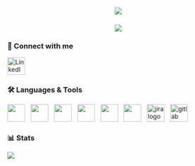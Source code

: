 <h1 align="center">
  <img src="https://readme-typing-svg.herokuapp.com?font=Impact&weight=900&size=42&pause=1000&color=FFA500&center=true&vCenter=true&width=800&lines=KAYAL+PRASHANTH&repeat=false" />
</h1>

<h3 align="center">
  <img src="https://readme-typing-svg.herokuapp.com?font=Impact&weight=700&size=28&pause=1000&color=FF8C00&center=true&vCenter=true&width=600&lines=SOFTWARE+TEST+ENGINEER;AUTOMATION+ENTHUSIAST&repeat=false" />
</h3>




### 📌 Connect with me  
<a href="https://linkedin.com/in/kayal-prashanth-r" target="_blank">
  <img src="https://cdn.jsdelivr.net/gh/devicons/devicon/icons/linkedin/linkedin-original.svg" alt="LinkedIn" width="40" height="40"/>
</a>


### 🛠️ Languages & Tools  

<p align="left">
  <img src="https://cdn.jsdelivr.net/gh/devicons/devicon/icons/java/java-original.svg" width="40" height="40"/>
  <img width="5" />
  <img src="https://cdn.jsdelivr.net/gh/devicons/devicon/icons/javascript/javascript-original.svg" width="40" height="40"/>
  <img width="5" />
  <img src="https://cdn.jsdelivr.net/gh/devicons/devicon/icons/selenium/selenium-original.svg" width="40" height="40"/>
  <img width="5" />
  <img src="https://playwright.dev/img/playwright-logo.svg" width="40" height="40"/>
  <img width="5" />
  <img src="https://cdn.jsdelivr.net/gh/devicons/devicon/icons/postman/postman-original.svg" width="40" height="40"/>
  <img width="5" />
  <img src="https://cdn.jsdelivr.net/gh/devicons/devicon/icons/cucumber/cucumber-plain.svg" width="40" height="40"/>
  <img width="5" />
  <img src="https://cdn.jsdelivr.net/gh/devicons/devicon/icons/jira/jira-original.svg" height="40" alt="jira logo"  />
  <img width="5" />
  <img src="https://cdn.jsdelivr.net/gh/devicons/devicon/icons/gitlab/gitlab-original.svg" height="40" alt="gitlab logo"  />
</p>


### 📊 Stats  

![](https://github-readme-stats.vercel.app/api/top-langs/?username=kayalprashanthr&theme=dark&hide_border=true&layout=compact)
